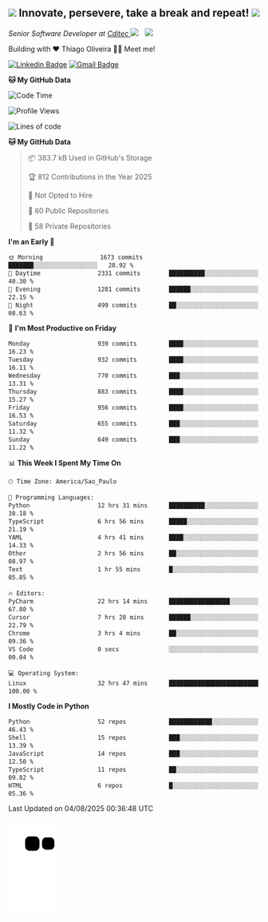 <h2><img src="https://emojis.slackmojis.com/emojis/images/1531849430/4246/blob-sunglasses.gif?1531849430" width="30"/> Innovate, persevere, take a break and repeat! <img src="https://media.giphy.com/media/12oufCB0MyZ1Go/giphy.gif" width="50"></h2>
<img align='right' src="https://media.giphy.com/media/M9gbBd9nbDrOTu1Mqx/giphy.gif" width="230">
<p><em>Senior Software Developer at <a href="https://www.cditec.com.br/">Cditec
</a><img src="https://media.giphy.com/media/WUlplcMpOCEmTGBtBW/giphy.gif" width="30"> 
</em></p>



Building with ❤️ Thiago Oliveira 👋🏽 Meet me!

[![Linkedin Badge](https://img.shields.io/badge/-Thiago-blue?style=flat-square&logo=Linkedin&logoColor=white&link=https://www.linkedin.com/in/tgmarinho/)](https://www.linkedin.com/in/thiagoceconelo/) 
[![Gmail Badge](https://img.shields.io/badge/-thiceconelo@gmail.com-c14438?style=flat-square&logo=Gmail&logoColor=white&link=mailto:thiceconelo@gmail.com)](mailto:thiceconelo@gmail.com)

</em></p>

<!-- <span style="height ">
![Anurag's GitHub stats](https://github-readme-stats.vercel.app/api?username=arthurspk&show_icons=true&theme=tokyonight)
</span> -->

**🐱 My GitHub Data** 
<!--START_SECTION:waka-->
![Code Time](http://img.shields.io/badge/Code%20Time-3%2C512%20hrs%2050%20mins-blue)

![Profile Views](http://img.shields.io/badge/Profile%20Views-0-blue)

![Lines of code](https://img.shields.io/badge/From%20Hello%20World%20I%27ve%20Written-10.4%20million%20lines%20of%20code-blue)

**🐱 My GitHub Data** 

> 📦 383.7 kB Used in GitHub's Storage 
 > 
> 🏆 812 Contributions in the Year 2025
 > 
> 🚫 Not Opted to Hire
 > 
> 📜 60 Public Repositories 
 > 
> 🔑 58 Private Repositories 
 > 
**I'm an Early 🐤** 

```text
🌞 Morning                1673 commits        ███████░░░░░░░░░░░░░░░░░░   28.92 % 
🌆 Daytime                2331 commits        ██████████░░░░░░░░░░░░░░░   40.30 % 
🌃 Evening                1281 commits        ██████░░░░░░░░░░░░░░░░░░░   22.15 % 
🌙 Night                  499 commits         ██░░░░░░░░░░░░░░░░░░░░░░░   08.63 % 
```
📅 **I'm Most Productive on Friday** 

```text
Monday                   939 commits         ████░░░░░░░░░░░░░░░░░░░░░   16.23 % 
Tuesday                  932 commits         ████░░░░░░░░░░░░░░░░░░░░░   16.11 % 
Wednesday                770 commits         ███░░░░░░░░░░░░░░░░░░░░░░   13.31 % 
Thursday                 883 commits         ████░░░░░░░░░░░░░░░░░░░░░   15.27 % 
Friday                   956 commits         ████░░░░░░░░░░░░░░░░░░░░░   16.53 % 
Saturday                 655 commits         ███░░░░░░░░░░░░░░░░░░░░░░   11.32 % 
Sunday                   649 commits         ███░░░░░░░░░░░░░░░░░░░░░░   11.22 % 
```


📊 **This Week I Spent My Time On** 

```text
🕑︎ Time Zone: America/Sao_Paulo

💬 Programming Languages: 
Python                   12 hrs 31 mins      ██████████░░░░░░░░░░░░░░░   38.18 % 
TypeScript               6 hrs 56 mins       █████░░░░░░░░░░░░░░░░░░░░   21.19 % 
YAML                     4 hrs 41 mins       ████░░░░░░░░░░░░░░░░░░░░░   14.33 % 
Other                    2 hrs 56 mins       ██░░░░░░░░░░░░░░░░░░░░░░░   08.97 % 
Text                     1 hr 55 mins        █░░░░░░░░░░░░░░░░░░░░░░░░   05.85 % 

🔥 Editors: 
PyCharm                  22 hrs 14 mins      █████████████████░░░░░░░░   67.80 % 
Cursor                   7 hrs 28 mins       ██████░░░░░░░░░░░░░░░░░░░   22.79 % 
Chrome                   3 hrs 4 mins        ██░░░░░░░░░░░░░░░░░░░░░░░   09.36 % 
VS Code                  0 secs              ░░░░░░░░░░░░░░░░░░░░░░░░░   00.04 % 

💻 Operating System: 
Linux                    32 hrs 47 mins      █████████████████████████   100.00 % 
```

**I Mostly Code in Python** 

```text
Python                   52 repos            ████████████░░░░░░░░░░░░░   46.43 % 
Shell                    15 repos            ███░░░░░░░░░░░░░░░░░░░░░░   13.39 % 
JavaScript               14 repos            ███░░░░░░░░░░░░░░░░░░░░░░   12.50 % 
TypeScript               11 repos            ██░░░░░░░░░░░░░░░░░░░░░░░   09.82 % 
HTML                     6 repos             █░░░░░░░░░░░░░░░░░░░░░░░░   05.36 % 
```




 Last Updated on 04/08/2025 00:36:48 UTC
<!--END_SECTION:waka-->

![Snake animation](https://github.com/rafaballerini/rafaballerini/blob/output/github-contribution-grid-snake.svg)


<!---
ceconelo/ceconelo is a ✨ special ✨ repository because its `README.md` (this file) appears on your GitHub profile.
You can click the Preview link to take a look at your changes.
--->
